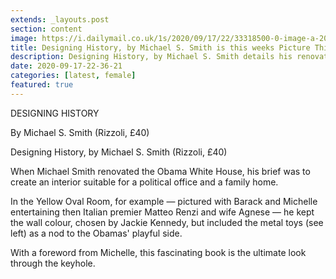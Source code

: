 ```yaml
---
extends: _layouts.post
section: content
image: https://i.dailymail.co.uk/1s/2020/09/17/22/33318500-0-image-a-20_1600378477898.jpg 
title: Designing History, by Michael S. Smith is this weeks Picture This 
description: Designing History, by Michael S. Smith details his renovation of the Obama White House. His brief was to create an interior suitable for political office and a family home. 
date: 2020-09-17-22-36-21 
categories: [latest, female] 
featured: true 
--- 
```

DESIGNING HISTORY  

By Michael S. Smith (Rizzoli, £40)

Designing History, by Michael S. Smith (Rizzoli, £40)

When Michael Smith renovated the Obama White House, his brief was to create an interior suitable for a political office and a family home. 

In the Yellow Oval Room, for example — pictured with Barack and Michelle entertaining then Italian premier Matteo Renzi and wife Agnese — he kept the wall colour, chosen by Jackie Kennedy, but included the metal toys (see left) as a nod to the Obamas' playful side. 

With a foreword from Michelle, this fascinating book is the ultimate look through the keyhole.


